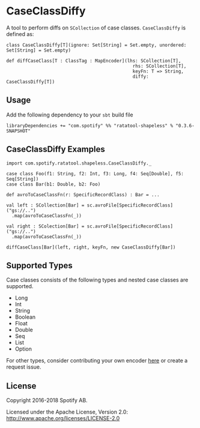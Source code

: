 # CaseClassDiffy

A tool to perform diffs on `SCollection` of case classes. `CaseClassDiffy` is defined as:

```
class CaseClassDiffy[T](ignore: Set[String] = Set.empty, unordered: Set[String] = Set.empty)

def diffCaseClass[T : ClassTag : MapEncoder](lhs: SCollection[T],
                                               rhs: SCollection[T],
                                               keyFn: T => String,
                                               diffy: CaseClassDiffy[T])
```

## Usage

Add the following dependency to your `sbt` build file

```
libraryDependencies += "com.spotify" %% "ratatool-shapeless" % "0.3.6-SNAPSHOT"
```

## CaseClassDiffy Examples 

```
import com.spotify.ratatool.shapeless.CaseClassDiffy._

case class Foo(f1: String, f2: Int, f3: Long, f4: Seq[Double], f5: Seq[String])
case class Bar(b1: Double, b2: Foo)

def avroToCaseClassFn(r: SpecificRecordClass) : Bar = ...

val left : SCollection[Bar] = sc.avroFile[SpecificRecordClass]("gs://..")
  .map(avroToCaseClassFn(_))

val right : SColection[Bar] = sc.avroFile[SpecificRecordClass]("gs://..")
  .map(avroToCaseClassFn(_))

diffCaseClass[Bar](left, right, keyFn, new CaseClassDiffy[Bar])
```

## Supported Types

Case classes consists of the following types and nested case classes are supported.

- Long 
- Int
- String
- Boolean
- Float
- Double
- Seq
- List
- Option

For other types, consider contributing your own encoder [here]() or create a request issue.

## License

Copyright 2016-2018 Spotify AB.

Licensed under the Apache License, Version 2.0: http://www.apache.org/licenses/LICENSE-2.0